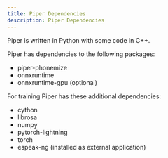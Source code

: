 ```yaml
---
title: Piper Dependencies
description: Piper Dependencies
---
```


Piper is written in Python with some code in C++.

Piper has dependencies to the following packages:

- piper-phonemize
- onnxruntime
- onnxruntime-gpu (optional)

For training Piper has these additional dependencies:

- cython
- librosa
- numpy
- pytorch-lightning
- torch
- espeak-ng (installed as external application)

